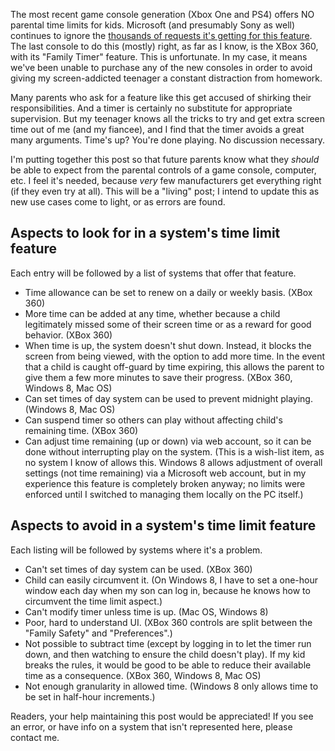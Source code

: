 The most recent game console generation (Xbox One and PS4) offers NO parental time limits for kids. Microsoft (and presumably Sony as well) continues to ignore the [thousands of requests it's getting for this feature](http://www.forbes.com/sites/andyrobertson/2015/11/20/xbox-one-still-failing-families-with-missing-family-timer). The last console to do this (mostly) right, as far as I know, is the XBox 360, with its "Family Timer" feature. This is unfortunate. In my case, it means we've been unable to purchase any of the new consoles in order to avoid giving my screen-addicted teenager a constant distraction from homework.

Many parents who ask for a feature like this get accused of shirking their responsibilities. And a timer is certainly no substitute for appropriate supervision. But my teenager knows all the tricks to try and get extra screen time out of me (and my fiancee), and I find that the timer avoids a great many arguments. Time's up? You're done playing. No discussion necessary.

I'm putting together this post so that future parents know what they *should* be able to expect from the parental controls of a game console, computer, etc. I feel it's needed, because *very* few manufacturers get everything right (if they even try at all). This will be a "living" post; I intend to update this as new use cases come to light, or as errors are found.

## Aspects to look for in a system's time limit feature

Each entry will be followed by a list of systems that offer that feature.

* Time allowance can be set to renew on a daily or weekly basis. (XBox 360)
* More time can be added at any time, whether because a child legitimately missed some of their screen time or as a reward for good behavior. (XBox 360)
* When time is up, the system doesn't shut down. Instead, it blocks the screen from being viewed, with the option to add more time. In the event that a child is caught off-guard by time expiring, this allows the parent to give them a few more minutes to save their progress. (XBox 360, Windows 8, Mac OS)
* Can set times of day system can be used to prevent midnight playing. (Windows 8, Mac OS)
* Can suspend timer so others can play without affecting child's remaining time. (XBox 360)
* Can adjust time remaining (up or down) via web account, so it can be done without interrupting play on the system. (This is a wish-list item, as no system I know of allows this. Windows 8 allows adjustment of overall settings (not time remaining) via a Microsoft web account, but in my experience this feature is completely broken anyway; no limits were enforced until I switched to managing them locally on the PC itself.)

## Aspects to avoid in a system's time limit feature

Each listing will be followed by systems where it's a problem.

* Can't set times of day system can be used. (XBox 360)
* Child can easily circumvent it. (On Windows 8, I have to set a one-hour window each day when my son can log in, because he knows how to circumvent the time limit aspect.)
* Can't modify timer unless time is up. (Mac OS, Windows 8)
* Poor, hard to understand UI. (XBox 360 controls are split between the "Family Safety" and "Preferences".)
* Not possible to subtract time (except by logging in to let the timer run down, and then watching to ensure the child doesn't play). If my kid breaks the rules, it would be good to be able to reduce their available time as a consequence. (XBox 360, Windows 8, Mac OS)
* Not enough granularity in allowed time. (Windows 8 only allows time to be set in half-hour increments.)

Readers, your help maintaining this post would be appreciated! If you see an error, or have info on a system that isn't represented here, please contact me.
